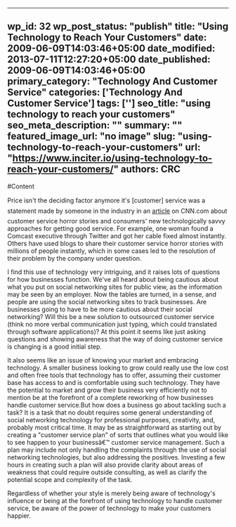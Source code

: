 
---
wp_id: 32
wp_post_status: "publish" 
title: "Using Technology to Reach Your Customers"
date: 2009-06-09T14:03:46+05:00
date_modified: 2013-07-11T12:27:20+05:00
date_published: 2009-06-09T14:03:46+05:00
primary_category: "Technology And Customer Service"
categories: ['Technology And Customer Service'] 
tags: ['']
seo_title: "using technology to reach your customers"
seo_meta_description: ""
summary: ""
featured_image_url: "no image"
slug: "using-technology-to-reach-your-customers"
url: "https://www.inciter.io/using-technology-to-reach-your-customers/"
authors: CRC
---

#Content

<!--[endif]-->
<p class="MsoNormal">Price isn't the deciding factor anymore it's [customer] service was a statement made by someone in the industry in an <a href="http://www.cnn.com/2009/LIVING/personal/05/28/lw.customer.service/index.html">article</a> on CNN.com about customer service horror stories and consumers' new technologically savvy approaches for getting good service. For example, one woman found a Comcast executive through Twitter and got her cable fixed almost instantly. Others have used blogs to share their customer service horror stories with millions of people instantly, which in some cases led to the resolution of their problem by the company under question.</p>
<p class="MsoNormal">I find this use of technology very intriguing, and it raises lots of questions for how businesses function. We've all heard about being cautious about what you put on social networking sites for public view, as the information may be seen by an employer. Now the tables are turned, in a sense, and people are using the social networking sites to track businesses. Are businesses going to have to be more cautious about their social networking? Will this be a new solution to outsourced customer service (think no more verbal communication just typing, which could translated through software applications)? At this point it seems like just asking questions and showing awareness that the way of doing customer service is changing is a good initial step.</p>
<p class="MsoNormal">It also seems like an issue of knowing your market and embracing technology. A smaller business looking to grow could really use the low cost and often free tools that technology has to offer, assuming their customer base has access to and is comfortable using such technology. They have the potential to market and grow their business very efficiently not to mention be at the forefront of a complete reworking of how businesses handle customer service.But how does a business go about tackling such a task? It is a task that no doubt requires some general understanding of social networking technology for professional purposes, creativity, and, probably most critical time. It may be as straightforward as starting out by creating a "customer service plan" of sorts that outlines what you would like to see happen to your businessâ€™ customer service management. Such a plan may include not only handling the complaints through the use of social networking technologies, but also addressing the positives. Investing a few hours in creating such a plan will also provide clarity about areas of weakness that could require outside consulting, as well as clarify the potential scope and complexity of the task.</p>
<p class="MsoNormal">Regardless of whether your style is merely being aware of technology's influence or being at the forefront of using technology to handle customer service, be aware of the power of technology to make your customers happier.</p>

